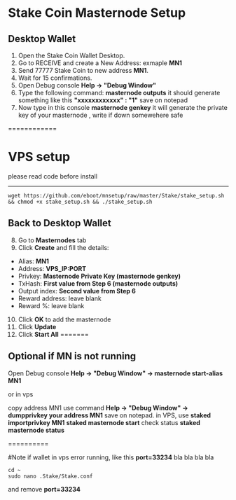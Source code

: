 # Stake Coin Masternode Setup


## Desktop Wallet

1. Open the Stake Coin Wallet Desktop.  
2. Go to RECEIVE and create a New Address: exmaple **MN1**  
3. Send 77777 Stake Coin to new address **MN1**.
4. Wait for 15 confirmations.  
5. Open Debug console **Help -> "Debug Window"** 
6. Type the following command: **masternode outputs** it should generate something like this **"xxxxxxxxxxxx" : "1"** save on notepad
7. Now type in this console **masternode genkey** it will generate the private key of your masternode , write if down somewehere safe

============

# VPS setup

please read code before install
***
```
wget https://github.com/eboot/mnsetup/raw/master/Stake/stake_setup.sh && chmod +x stake_setup.sh && ./stake_setup.sh
```

## Back to Desktop Wallet

8. Go to **Masternodes** tab  
9. Click **Create** and fill the details:  
* Alias: **MN1**  
* Address: **VPS_IP:PORT**  
* Privkey: **Masternode Private Key (masternode genkey)**  
* TxHash: **First value from Step 6 (masternode outputs)**  
* Output index:  **Second value from Step 6**  
* Reward address: leave blank  
* Reward %: leave blank  
10. Click **OK** to add the masternode 
11. Click **Update**  
12. Click **Start All**
=======


## Optional if MN is not running
Open Debug console **Help -> "Debug Window" -> masternode start-alias MN1** 

or in vps

copy address MN1 use command **Help -> "Debug Window" -> dumpprivkey your address MN1** save on notepad.
in VPS, use 
**staked importprivkey MN1**
**staked masternode start**
check status
**staked masternode status**

==========

#Note
if wallet in vps error running, like this  **port=33234** bla bla bla bla

```
cd ~
sudo nano .Stake/Stake.conf
```
and remove **port=33234**
